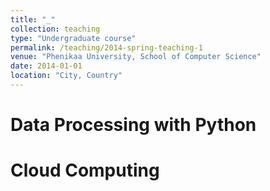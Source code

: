 ```yaml
---
title: "_"
collection: teaching
type: "Undergraduate course"
permalink: /teaching/2014-spring-teaching-1
venue: "Phenikaa University, School of Computer Science"
date: 2014-01-01
location: "City, Country"
---
```


Data Processing with Python
======


Cloud Computing
======

